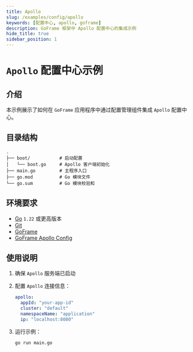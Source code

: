 ```yaml
---
title: Apollo
slug: /examples/config/apollo
keywords: [配置中心, apollo, goframe]
description: GoFrame 框架中 Apollo 配置中心的集成示例
hide_title: true
sidebar_position: 1
---
```


# `Apollo` 配置中心示例

## 介绍

本示例展示了如何在 `GoFrame` 应用程序中通过配置管理组件集成 `Apollo` 配置中心。


## 目录结构

```text
.
├── boot/           # 启动配置
│   └── boot.go     # Apollo 客户端初始化
├── main.go         # 主程序入口
├── go.mod          # Go 模块文件
└── go.sum          # Go 模块校验和
```

## 环境要求

- [Go](https://golang.org/dl/) `1.22` 或更高版本
- [Git](https://git-scm.com/downloads)
- [GoFrame](https://goframe.org)
- [GoFrame Apollo Config](https://github.com/gogf/gf/tree/master/contrib/config/apollo)

## 使用说明

1. 确保 `Apollo` 服务端已启动

2. 配置 `Apollo` 连接信息：
   ```yaml
   apollo:
     appId: "your-app-id"
     cluster: "default"
     namespaceName: "application"
     ip: "localhost:8080"
   ```

3. 运行示例：
   ```bash
   go run main.go
   ```
